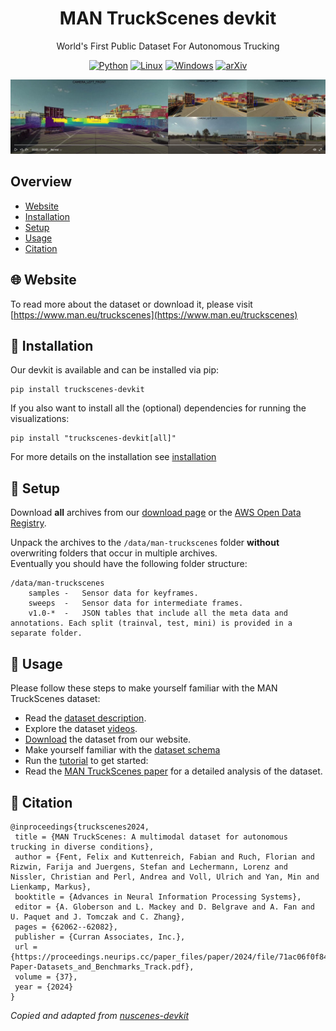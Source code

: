 <div align="center">

<h1>MAN TruckScenes devkit</h1>

World's First Public Dataset For Autonomous Trucking

[![Python](https://img.shields.io/badge/python-3-blue.svg)](https://www.python.org/downloads/)
[![Linux](https://img.shields.io/badge/os-linux-blue.svg)](https://www.linux.org/)
[![Windows](https://img.shields.io/badge/os-windows-blue.svg)](https://www.microsoft.com/windows/)
[![arXiv](https://img.shields.io/badge/arXiv-Paper-blue.svg)](https://arxiv.org/abs/2407.07462)

[![Watch the video](https://raw.githubusercontent.com/ffent/truckscenes-media/main/thumbnail.jpg)](https://cdn-assets-eu.frontify.com/s3/frontify-enterprise-files-eu/eyJwYXRoIjoibWFuXC9maWxlXC9lb2s3TGF5V1RXMXYxZU1TUk02US5tcDQifQ:man:MuLfMZFfol1xfBIL7rNw0W4SqczZqwTuzhvI-yxJmdY?width={width}&format=mp4)

</div>

## Overview
- [Website](#🌐-website)
- [Installation](#💾-installation)
- [Setup](#🔨-setup)
- [Usage](#🚀-usage)
- [Citation](#📄-citation)

## 🌐 Website
To read more about the dataset or download it, please visit [https://www.man.eu/truckscenes](https://www.man.eu/truckscenes)

## 💾 Installation
Our devkit is available and can be installed via pip:
```
pip install truckscenes-devkit
```

If you also want to install all the (optional) dependencies for running the visualizations:
```
pip install "truckscenes-devkit[all]"
```

For more details on the installation see [installation](./docs/installation.md)

## 🔨 Setup
Download **all** archives from our [download page](https://www.man.eu/truckscenes/) or the [AWS Open Data Registry](https://registry.opendata.aws/).  

Unpack the archives to the `/data/man-truckscenes` folder **without** overwriting folders that occur in multiple archives.  
Eventually you should have the following folder structure:
```
/data/man-truckscenes
    samples	-	Sensor data for keyframes.
    sweeps	-	Sensor data for intermediate frames.
    v1.0-*	-	JSON tables that include all the meta data and annotations. Each split (trainval, test, mini) is provided in a separate folder.
```

## 🚀 Usage
Please follow these steps to make yourself familiar with the MAN TruckScenes dataset:
- Read the [dataset description](https://www.man.eu/truckscenes/).
- Explore the dataset [videos](https://cdn-assets-eu.frontify.com/s3/frontify-enterprise-files-eu/eyJwYXRoIjoibWFuXC9maWxlXC9lb2s3TGF5V1RXMXYxZU1TUk02US5tcDQifQ:man:MuLfMZFfol1xfBIL7rNw0W4SqczZqwTuzhvI-yxJmdY?width={width}&format=mp4).
- [Download](https://www.man.eu/truckscenes/) the dataset from our website.
- Make yourself familiar with the [dataset schema](./docs/schema_truckscenes.md)
- Run the [tutorial](./tutorials/truckscenes_tutorial.ipynb) to get started:
- Read the [MAN TruckScenes paper](https://arxiv.org/abs/2407.07462) for a detailed analysis of the dataset.

## 📄 Citation
```
@inproceedings{truckscenes2024,
 title = {MAN TruckScenes: A multimodal dataset for autonomous trucking in diverse conditions},
 author = {Fent, Felix and Kuttenreich, Fabian and Ruch, Florian and Rizwin, Farija and Juergens, Stefan and Lechermann, Lorenz and Nissler, Christian and Perl, Andrea and Voll, Ulrich and Yan, Min and Lienkamp, Markus},
 booktitle = {Advances in Neural Information Processing Systems},
 editor = {A. Globerson and L. Mackey and D. Belgrave and A. Fan and U. Paquet and J. Tomczak and C. Zhang},
 pages = {62062--62082},
 publisher = {Curran Associates, Inc.},
 url = {https://proceedings.neurips.cc/paper_files/paper/2024/file/71ac06f0f8450e7d49063c7bfb3257c2-Paper-Datasets_and_Benchmarks_Track.pdf},
 volume = {37},
 year = {2024}
}
```

_Copied and adapted from [nuscenes-devkit](https://github.com/nutonomy/nuscenes-devkit)_
